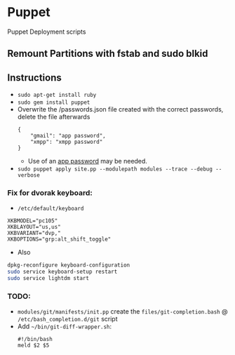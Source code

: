 Puppet
======

Puppet Deployment scripts

## Remount Partitions with fstab and sudo blkid

## Instructions

* `sudo apt-get install ruby`
* `sudo gem install puppet`
* Overwrite the /passwords.json file created with the correct passwords, delete the file afterwards
	```
	{
		"gmail": "app password",
		"xmpp": "xmpp password"
	}
	```
 	* Use of an [app password](https://security.google.com/settings/security/apppasswords) may be needed.
* `sudo puppet apply site.pp --modulepath modules --trace --debug --verbose`

### Fix for dvorak keyboard:

* `/etc/default/keyboard`

```
XKBMODEL="pc105"
XKBLAYOUT="us,us"
XKBVARIANT="dvp,"
XKBOPTIONS="grp:alt_shift_toggle"
```

* Also

```bash
dpkg-reconfigure keyboard-configuration
sudo service keyboard-setup restart
sudo service lightdm start
```

### TODO:

* `modules/git/manifests/init.pp` create the `files/git-completion.bash` @ `/etc/bash_completion.d/git` script
* Add `~/bin/git-diff-wrapper.sh`:
	```
	#!/bin/bash
	meld $2 $5
    ```

